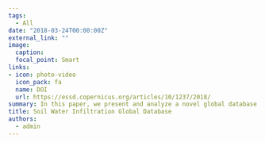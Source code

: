 ```yaml
---
tags:
  - All
date: "2018-03-24T00:00:00Z"
external_link: ""
image:
  caption: 
  focal_point: Smart
links:
- icon: photo-video
  icon_pack: fa
  name: DOI
  url: https://essd.copernicus.org/articles/10/1237/2018/
summary: In this paper, we present and analyze a novel global database of soil infiltration measurements, the Soil Water Infiltration Global (SWIG) database. In total, 5023 infiltration curves were collected across all continents in the SWIG database. These data were either provided and quality checked by the scientists who performed the experiments or they were digitized from published articles. 
title: Soil Water Infiltration Global Database
authors: 
  - admin
---
```

